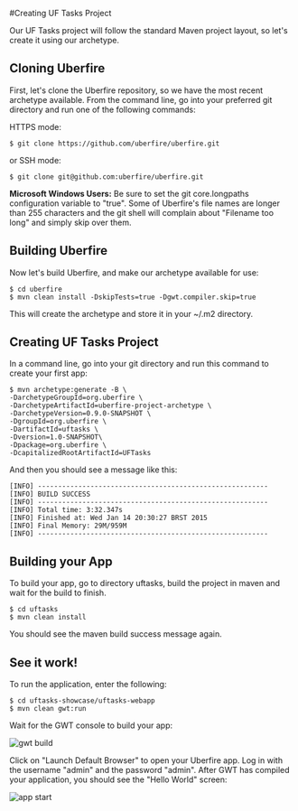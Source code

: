 #Creating UF Tasks Project

Our UF Tasks project will follow the standard Maven project layout, so let's create it using our archetype.

## Cloning Uberfire

First, let's clone the Uberfire repository, so we have the most recent archetype available.
From the command line, go into your preferred git directory and run one of the following commands:

HTTPS mode:
```
$ git clone https://github.com/uberfire/uberfire.git
```
or SSH mode:
```
$ git clone git@github.com:uberfire/uberfire.git
```

**Microsoft Windows Users:** Be sure to set the git core.longpaths configuration variable to "true". Some of Uberfire's file names are longer than 255 characters and the git shell will complain about "Filename too long" and simply skip over them.

## Building Uberfire

Now let's build Uberfire, and make our archetype available for use:
```
$ cd uberfire
$ mvn clean install -DskipTests=true -Dgwt.compiler.skip=true
```
This will create the archetype and store it in your ~/.m2 directory.

## Creating UF Tasks Project

 In a command line, go into your git directory and run this command to create your first app:

```
$ mvn archetype:generate -B \
-DarchetypeGroupId=org.uberfire \
-DarchetypeArtifactId=uberfire-project-archetype \
-DarchetypeVersion=0.9.0-SNAPSHOT \
-DgroupId=org.uberfire \
-DartifactId=uftasks \
-Dversion=1.0-SNAPSHOT\
-Dpackage=org.uberfire \
-DcapitalizedRootArtifactId=UFTasks
```

And then you should see a message like this:
```
[INFO] ---------------------------------------------------------
[INFO] BUILD SUCCESS
[INFO] ---------------------------------------------------------
[INFO] Total time: 3:32.347s
[INFO] Finished at: Wed Jan 14 20:30:27 BRST 2015
[INFO] Final Memory: 29M/959M
[INFO] ---------------------------------------------------------
```

## Building your App

To build your app, go to directory uftasks, build the project in maven and wait for the build to finish.

```
$ cd uftasks
$ mvn clean install
```
You should see the maven build success message again.

## See it work!

To run the application, enter the following:

```
$ cd uftasks-showcase/uftasks-webapp
$ mvn clean gwt:run
```

Wait for the GWT console to build your app:

![gwt build](gwt-console.png)

Click on "Launch Default Browser" to open your Uberfire app. Log in with the username "admin" and the password "admin". After GWT has compiled your application, you should see the "Hello World" screen:

![app start](appStart.png)

